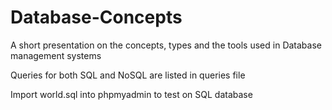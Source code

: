 # Database-Concepts
A short presentation on the concepts, types and the tools used in Database management systems

Queries for both SQL and NoSQL are listed in queries file

Import world.sql into phpmyadmin to test on SQL database
